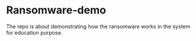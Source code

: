 # Ransomware-demo
The repo is about demonstrating how the ransomware works in the system for education purpose.
